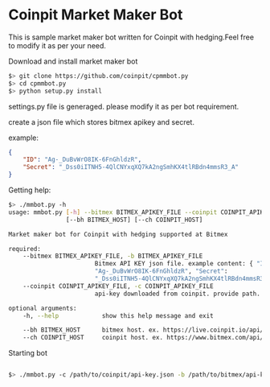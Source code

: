 # Coinpit Market Maker Bot

This is sample market maker bot written for Coinpit with hedging.Feel free to modify it as per your need.

Download and install market maker bot

````bash
$> git clone https://github.com/coinpit/cpmmbot.py
$> cd cpmmbot.py
$> python setup.py install
````

settings.py file is generaged. please modify it as per bot requirement.

create a json file which stores bitmex apikey and secret.

example:

````json
{
    "ID": "Ag-_DuBvWrO8IK-6FnGhldzR",
    "Secret": "_Dss0iITNH5-4QlCNYxqXQ7kA2ngSmhKX4tlRBdn4mmsR3_A"
}
````


Getting help:

````bash
$> ./mmbot.py -h
usage: mmbot.py [-h] --bitmex BITMEX_APIKEY_FILE --coinpit COINPIT_APIKEY_FILE
                [--bh BITMEX_HOST] [--ch COINPIT_HOST]

Market maker bot for Coinpit with hedging supported at Bitmex

required:
    --bitmex BITMEX_APIKEY_FILE, -b BITMEX_APIKEY_FILE
                        Bitmex API KEY json file. example content: { "ID":
                        "Ag-_DuBvWrO8IK-6FnGhldzR", "Secret":
                        "_Dss0iITNH5-4QlCNYxqXQ7kA2ngSmhKX4tlRBdn4mmsR3_A" }
    --coinpit COINPIT_APIKEY_FILE, -c COINPIT_APIKEY_FILE
                        api-key downloaded from coinpit. provide path.

optional arguments:
    -h, --help            show this help message and exit

    --bh BITMEX_HOST      bitmex host. ex. https://live.coinpit.io/api/v1
    --ch COINPIT_HOST     coinpit host. ex. https://www.bitmex.com/api/v1/

````

Starting bot

````bash

$> ./mmbot.py -c /path/to/coinpit/api-key.json -b /path/to/bitmex/api-key.json

````
